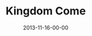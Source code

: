 ---
layout: message
category: message
series: "Kingdom Come"
title: "Kingdom Come"
date: 2013-11-16-00-00
message_id: 831
audio-description: ""
audio: "http://www.crossroads.net/players/media/hq/111613forweb.mp3"
audio-title: "Kingdom Come"
audio-duration: "48:56"
---